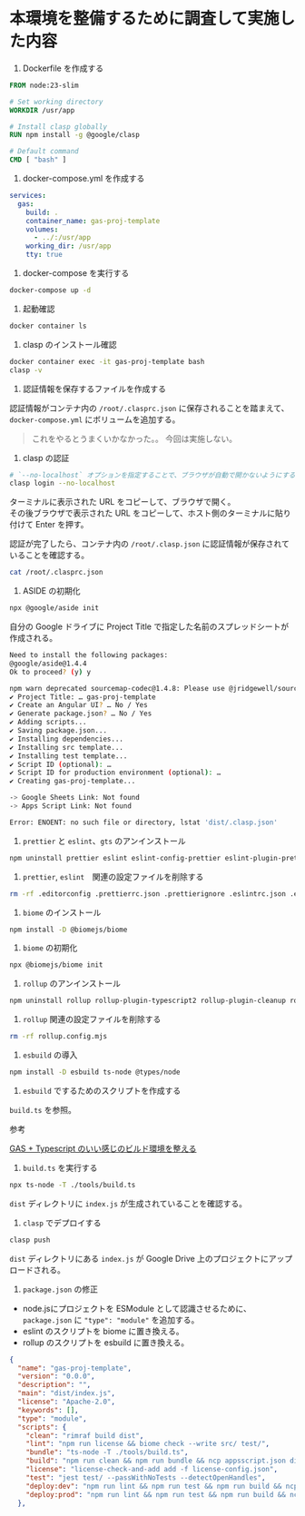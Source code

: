 
# 本環境を整備するために調査して実施した内容

1. Dockerfile を作成する

```dockerfile
FROM node:23-slim

# Set working directory
WORKDIR /usr/app

# Install clasp globally
RUN npm install -g @google/clasp

# Default command
CMD [ "bash" ]
```

1. docker-compose.yml を作成する

```yaml
services:
  gas:
    build: .
    container_name: gas-proj-template
    volumes:
      - ../:/usr/app
    working_dir: /usr/app
    tty: true
```

1. docker-compose を実行する

```bash
docker-compose up -d
```

1. 起動確認

```bash
docker container ls
```

1. clasp のインストール確認

```bash
docker container exec -it gas-proj-template bash
clasp -v
```

1. 認証情報を保存するファイルを作成する

認証情報がコンテナ内の `/root/.clasprc.json` に保存されることを踏まえて、`docker-compose.yml` にボリュームを追加する。

> これをやるとうまくいかなかった。。
> 今回は実施しない。

<!-- ```diff:yaml
services:
  gas:
    build:
      context: .
      dockerfile: Dockerfile
    volumes:
      - ../src:/usr/app
+      - ./.clasprc.json:/root/.clasprc.json
    working_dir: /usr/app
    tty: true
```

ボリュームをマウントする際に存在しないファイルを指定すると、ホスト側のファイルがコンテナ内にコピーされるので、事前に空の `.clasprc.json` を作成しておく。

```bash
touch .clasprc.json
```

1. コンテナを再起動

````bash
docker container rm -f docker-gas-1
docker-compose up -d
``` -->

1. clasp の認証

```bash
# `--no-localhost` オプションを指定することで、ブラウザが自動で開かないようにする。
clasp login --no-localhost
```

ターミナルに表示された URL をコピーして、ブラウザで開く。  
その後ブラウザで表示された URL をコピーして、ホスト側のターミナルに貼り付けて Enter を押す。

認証が完了したら、コンテナ内の `/root/.clasp.json` に認証情報が保存されていることを確認する。

```bash
cat /root/.clasprc.json
```

1. ASIDE の初期化

```bash
npx @google/aside init
```

自分の Google ドライブに Project Title で指定した名前のスプレッドシートが作成される。

```bash
Need to install the following packages:
@google/aside@1.4.4
Ok to proceed? (y) y

npm warn deprecated sourcemap-codec@1.4.8: Please use @jridgewell/sourcemap-codec instead
✔ Project Title: … gas-proj-template
✔ Create an Angular UI? … No / Yes
✔ Generate package.json? … No / Yes
✔ Adding scripts...
✔ Saving package.json...
✔ Installing dependencies...
✔ Installing src template...
✔ Installing test template...
✔ Script ID (optional): …
✔ Script ID for production environment (optional): …
✔ Creating gas-proj-template...

-> Google Sheets Link: Not found
-> Apps Script Link: Not found

Error: ENOENT: no such file or directory, lstat 'dist/.clasp.json'
```

1. `prettier` と `eslint`、`gts` のアンインストール

```bash
npm uninstall prettier eslint eslint-config-prettier eslint-plugin-prettier @typescript-eslint/eslint-plugin gts
```

1. `prettier`, `eslint`　関連の設定ファイルを削除する

```bash
rm -rf .editorconfig .prettierrc.json .prettierignore .eslintrc.json .eslintignore
```

1. `biome` のインストール

```bash
npm install -D @biomejs/biome
```

1. `biome` の初期化

```bash
npx @biomejs/biome init
```

1. `rollup` のアンインストール

```bash
npm uninstall rollup rollup-plugin-typescript2 rollup-plugin-cleanup rollup-plugin-license rollup-plugin-prettier
```

1. `rollup` 関連の設定ファイルを削除する

```bash
rm -rf rollup.config.mjs
```

1. `esbuild` の導入

```bash
npm install -D esbuild ts-node @types/node
```

1. `esbuild` でするためのスクリプトを作成する

`build.ts` を参照。

参考

[GAS + Typescript のいい感じのビルド環境を整える](https://zenn.dev/terass_dev/articles/a39ab8d0128eb1)

1. `build.ts` を実行する

```bash
npx ts-node -T ./tools/build.ts
```

`dist` ディレクトリに `index.js` が生成されていることを確認する。

1. `clasp` でデプロイする

```bash
clasp push
```

`dist` ディレクトリにある `index.js` が Google Drive 上のプロジェクトにアップロードされる。

1. `package.json` の修正

- node.jsにプロジェクトを ESModule として認識させるために、`package.json` に `"type": "module"` を追加する。  
- eslint のスクリプトを biome に置き換える。
- rollup のスクリプトを esbuild に置き換える。

```json:package.json
{
  "name": "gas-proj-template",
  "version": "0.0.0",
  "description": "",
  "main": "dist/index.js",
  "license": "Apache-2.0",
  "keywords": [],
  "type": "module",
  "scripts": {
    "clean": "rimraf build dist",
    "lint": "npm run license && biome check --write src/ test/",
    "bundle": "ts-node -T ./tools/build.ts",
    "build": "npm run clean && npm run bundle && ncp appsscript.json dist/appsscript.json",
    "license": "license-check-and-add add -f license-config.json",
    "test": "jest test/ --passWithNoTests --detectOpenHandles",
    "deploy:dev": "npm run lint && npm run test && npm run build && ncp .clasp-dev.json .clasp.json && clasp push -f",
    "deploy:prod": "npm run lint && npm run test && npm run build && ncp .clasp-prod.json .clasp.json && clasp push"
  },
```